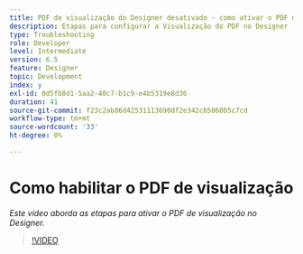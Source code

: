 ```yaml
---
title: PDF de visualização do Designer desativado - como ativar o PDF de visualização
description: Etapas para configurar a Visualização do PDF no Designer
type: Troubleshooting
role: Developer
level: Intermediate
version: 6.5
feature: Designer
topic: Development
index: y
exl-id: 0d5fb8d1-5aa2-40c7-b1c9-e4b5319e8d36
duration: 41
source-git-commit: f23c2ab86d42531113690df2e342c65060b5c7cd
workflow-type: tm+mt
source-wordcount: '33'
ht-degree: 0%

---
```


# Como habilitar o PDF de visualização

*Este vídeo aborda as etapas para ativar o PDF de visualização no Designer.*

>[!VIDEO](https://video.tv.adobe.com/v/335500?quality=12&learn=on)
